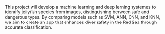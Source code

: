 This project will develop a machine learning and deep lerning  systemes to identify jellyfish species from images, distinguishing between safe and dangerous types. By comparing models such as SVM, ANN, CNN, and KNN, we aim to create an app that enhances diver safety in the Red Sea through accurate classification.
